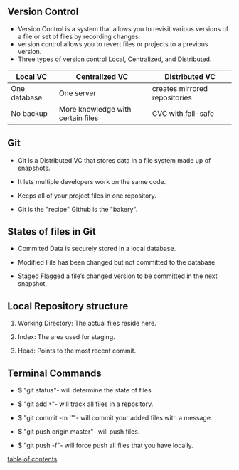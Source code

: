 ## Version Control
- Version Control is a system that allows you to revisit various versions of a file or set of files by recording changes.
- version control allows you to revert files or projects to a previous version. 
- Three types of version control Local, Centralized, and Distributed.

Local VC | Centralized VC | Distributed VC
---------|----------------|-----------
One database | One server | creates mirrored repositories
No backup | More knowledge with certain files | CVC with fail-safe


## Git

- Git is a Distributed VC that stores data in a file system made up of snapshots.

- It lets multiple developers work on the same code.

- Keeps all of your project files in one repository.

- Git is the "recipe" Github is the "bakery".

## States of files in Git
- Commited
Data is securely stored in a local database.

- Modified
File has been changed but not committed to the database.

- Staged
Flagged a file’s changed version to be committed in the next snapshot.

## Local Repository structure

1. Working Directory: The actual files reside here.

1. Index: The area used for staging.

1.  Head: Points to the most recent commit.


## Terminal Commands


- $ "git status"- will determine the state of files.

- $ "git add `*`"- will track all files in a repository.

- $ "git commit -m ''"- will commit your added files with a message.

- $ "git push origin master"- will push files.

- $ "git push -f"- will force push all files that you have locally.


[table of contents](https://samuelclark907.github.io/learning-journal/)



